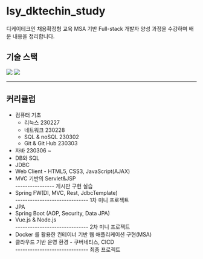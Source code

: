 # lsy_dktechin_study
디케이테크인 채용확정형 교육 MSA 기반 Full-stack 개발자 양성 과정을 수강하며 배운 내용을 정리합니다.
## 기술 스택
<img src="https://img.shields.io/badge/java-007396?style=for-the-badge&logo=java&logoColor=white">
<img src="https://img.shields.io/badge/github-181717?style=for-the-badge&logo=github&logoColor=white">
<!-- <img src="https://img.shields.io/badge/mysql-4479A1?style=for-the-badge&logo=mysql&logoColor=white">
<img src="https://img.shields.io/badge/html5-E34F26?style=for-the-badge&logo=html5&logoColor=white">
<img src="https://img.shields.io/badge/css-1572B6?style=for-the-badge&logo=css3&logoColor=white">
<img src="https://img.shields.io/badge/javascript-F7DF1E?style=for-the-badge&logo=javascript&logoColor=black">
<img src="https://img.shields.io/badge/spring-6DB33F?style=for-the-badge&logo=spring&logoColor=white">
<img src="https://img.shields.io/badge/springboot-6DB33F?style=for-the-badge&logo=springboot&logoColor=white">
<img src="https://img.shields.io/badge/vue.js-4FC08D?style=for-the-badge&logo=vue.js&logoColor=white">
<img src="https://img.shields.io/badge/node.js-339933?style=for-the-badge&logo=Node.js&logoColor=white">
<img src="https://img.shields.io/badge/Docker-2496ED?style=for-the-badge&logo=Docker&logoColor=white">
<img src="https://img.shields.io/badge/Kubernetes-326CE5?style=for-the-badge&logo=Kubernetes&logoColor=white"> -->

---

## 커리큘럼
- 컴퓨터 기초
  - 리눅스 230227
  - 네트워크 230228
  - SQL & noSQL 230302
  - Git & Git Hub 230303
- 자바 230306 ~ 
- DB와 SQL
- JDBC
- Web Client - HTML5, CSS3, JavaScript(AJAX)
- MVC 기반의 Servlet&JSP  
---------------- 게시판 구현 실습
- Spring FW(DI, MVC, Rest, JdbcTemplate)  
------------------------------ 1차 미니 프로젝트
- JPA
- Spring Boot (AOP, Security, Data JPA)
- Vue.js & Node.js  
------------------------------ 2차 미니 프로젝트  
- Docker 를 활용한 컨테이너 기반 웹 애플리케이션 구현(MSA)  
- 클라우드 기반 운영 환경 - 쿠버네티스, CICD  
------------------------------ 최종 프로젝트
